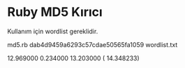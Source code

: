 # Ruby MD5 Kırıcı
Kullanım için wordlist gereklidir. 

md5.rb dab4d9459a6293c57cdae50565fa1059 wordlist.txt

12.969000   0.234000  13.203000 ( 14.348233)

